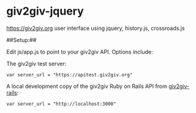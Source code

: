 giv2giv-jquery
==============

https://giv2giv.org user interface using jquery, history.js, crossroads.js


##Setup:##

Edit js/app.js to point to your giv2giv API. Options include:

The giv2giv test server:
```
var server_url = "https://apitest.giv2giv.org"
```

A local development copy of the giv2giv Ruby on Rails API from [giv2giv-rails](https://github.com/giv2giv/giv2giv-rails):
```
var server_url = "http://localhost:3000"
```
